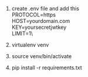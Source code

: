 1) create .env file and add this\
PROTOCOL=https\
HOST=yourdomain.com\
KEY=yoursecretjwtkey\
LIMIT=1\

2) virtualenv venv

3) source venv/bin/activate

4) pip install -r requirements.txt

